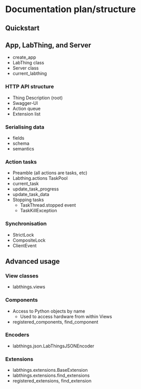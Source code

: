# Documentation plan/structure

## Quickstart

## App, LabThing, and Server

* create_app
* LabThing class
* Server class
* current_labthing

### HTTP API structure

* Thing Description (root)
* Swagger-UI
* Action queue
* Extension list

### Serialising data

* fields
* schema
* semantics

### Action tasks

* Preamble (all actions are tasks, etc)
* Labthing.actions TaskPool
* current_task
* update_task_progress
* update_task_data
* Stopping tasks
  * TaskThread.stopped event
  * TaskKillException

### Synchronisation

* StrictLock
* CompositeLock
* ClientEvent

## Advanced usage

### View classes

* labthings.views
  
### Components

* Access to Python objects by name
  * Used to access hardware from within Views
* registered_components, find_component

### Encoders

* labthings.json.LabThingsJSONEncoder

### Extensions

* labthings.extensions.BaseExtension
* labthings.extensions.find_extensions
* registered_extensions, find_extension